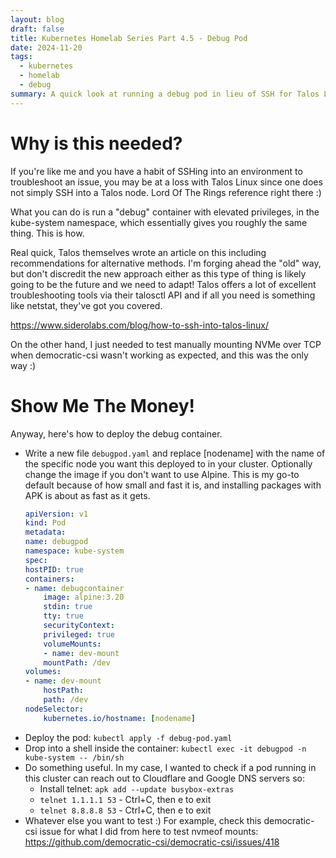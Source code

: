 ```yaml
---
layout: blog
draft: false
title: Kubernetes Homelab Series Part 4.5 - Debug Pod
date: 2024-11-20
tags:
  - kubernetes
  - homelab
  - debug
summary: A quick look at running a debug pod in lieu of SSH for Talos Linux.
---
```

# Why is this needed?
If you're like me and you have a habit of SSHing into an environment to troubleshoot an issue, you may be at a loss with Talos Linux since one does not simply SSH into a Talos node. Lord Of The Rings reference right there :)

What you can do is run a "debug" container with elevated privileges, in the kube-system namespace, which essentially gives you roughly the same thing. This is how.

Real quick, Talos themselves wrote an article on this including recommendations for alternative methods. I'm forging ahead the "old" way, but don't discredit the new approach either as this type of thing is likely going to be the future and we need to adapt! Talos offers a lot of excellent troubleshooting tools via their talosctl API and if all you need is something like netstat, they've got you covered.

https://www.siderolabs.com/blog/how-to-ssh-into-talos-linux/

On the other hand, I just needed to test manually mounting NVMe over TCP when democratic-csi wasn't working as expected, and this was the only way :)

# Show Me The Money!
Anyway, here's how to deploy the debug container.

- Write a new file `debugpod.yaml` and replace [nodename] with the name of the specific node you want this deployed to in your cluster. Optionally change the image if you don't want to use Alpine. This is my go-to default because of how small and fast it is, and installing packages with APK is about as fast as it gets.
    ```yaml
    apiVersion: v1
    kind: Pod
    metadata:
    name: debugpod
    namespace: kube-system
    spec:
    hostPID: true
    containers:
    - name: debugcontainer
        image: alpine:3.20
        stdin: true
        tty: true
        securityContext:
        privileged: true
        volumeMounts:
        - name: dev-mount
        mountPath: /dev
    volumes:
    - name: dev-mount
        hostPath:
        path: /dev
    nodeSelector:
        kubernetes.io/hostname: [nodename]
    ```
- Deploy the pod: `kubectl apply -f debug-pod.yaml`
- Drop into a shell inside the container: `kubectl exec -it debugpod -n kube-system -- /bin/sh`
- Do something useful. In my case, I wanted to check if a pod running in this cluster can reach out to Cloudflare and Google DNS servers so:
  - Install telnet: `apk add --update busybox-extras`
  - `telnet 1.1.1.1 53` - Ctrl+C, then e to exit
  - `telnet 8.8.8.8 53` - Ctrl+C, then e to exit
- Whatever else you want to test :) For example, check this democratic-csi issue for what I did from here to test nvmeof mounts: https://github.com/democratic-csi/democratic-csi/issues/418
